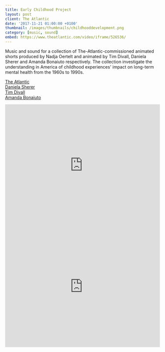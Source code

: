 ```yaml
---
title: Early Childhood Project
layout: post
client: The Atlantic
date: '2017-11-21 01:00:00 +0100'
thumbnail: /images/thumbnails/childhooddevelopment.png
category: [music, sound]
embed: https://www.theatlantic.com/video/iframe/526536/
---
```


Music and sound for a collection of The-Atlantic-commissioned animated shorts produced by Nadja Oertelt and animated by Tim Divall, Daniela Sherer and Amanda Bonaiuto respectively. The collection investigate the understanding in America of childhood experiences' impact on long-term mental health from the 1960s to 1990s.

[The Atlantic](https://www.theatlantic.com)  
[Daniela Sherer](www.danielasherer.com)  
[Tim Divall](https://vimeo.com/timdivall)  
[Amanda Bonaiuto](cargocollective.com/amandabonaiuto)  

<iframe id="bc" width="100%" height="394" frameborder="0" webkitallowfullscreen="webkitallowfullscreen" allowfullscreen="allowfullscreen" mozallowfullscreen="mozallowfullscreen" src="https://www.theatlantic.com/video/iframe/526512/"></iframe>

<iframe id="bc" width="100%" height="394" frameborder="0" webkitallowfullscreen="webkitallowfullscreen" allowfullscreen="allowfullscreen" mozallowfullscreen="mozallowfullscreen" src="https://www.theatlantic.com/video/iframe/526584/"></iframe>

